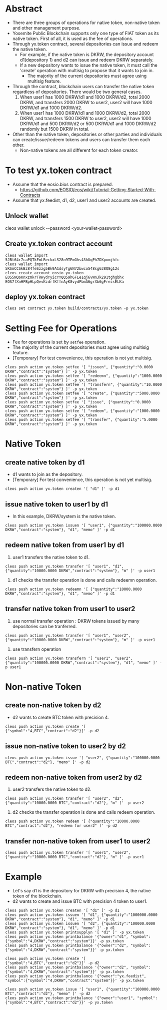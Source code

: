 # Abstract
* There are three groups of operations for native token, non-native token and other management purpose. 
* Yosemite Public Blockchain supports only one type of FIAT token as its native token. First of all, it is used as the fee of operations.
* Through yx.token contract, several depositories can issue and redeem the native token.
  * For example, if the native token is DKRW, the depository account d1(depository 1) and d2 can issue and redeem DKRW separately.
  * If a new depository wants to issue the native token, it must call the 'create' operation with multisig to propose that it wants to join in.
     * The majority of the current depositories must agree using multisig feature.
* Through the contract, blockchain users can transfer the native token regardless of depositories. There would be two general cases.
  1. When user1 has 1000 DKRW/d1 and 1000 DKRW/d2, total 2000 DKRW, and transfers 2000 DKRW to user2, user2 will have 1000 DKRW/d1 and 1000 DKRW/d2.
  1. When user1 has 1000 DKRW/d1 and 1000 DKRW/d2, total 2000 DKRW, and transfers 1500 DKRW to user2, user2 will have 1000 DKRW/d1 and 500 DKRW/d2 or 500 DKRW/d1 and 1000 DKRW/d2 randomly but 1500 DKRW in total.
* Other than the native token, depositories or other parties and individuals can create/issue/redeem tokens and users can transfer them each other.
  * Non-native tokens are all different for each token creator.

# To test yx.token contract
* Assume that the eosio.bios contract is prepared.
   * https://github.com/EOSIO/eos/wiki/Tutorial-Getting-Started-With-Contracts
* Assume that yx.feedist, d1, d2, user1 and user2 accounts are created.

## Unlock wallet
cleos wallet unlock --password \<your-wallet-password\>

## Create yx.token contract account
```
cleos wallet import 5JBt64r7caPQTkFmLReckxLS28n9TEmGhs43hUqPh7DXpomjhfc
cleos wallet import 5KSmCCSkBz84feSzzg5Bk9A1dsyTg6N72bwcoS48sg638Q8g12s
cleos create account eosio yx.token EOS5NQoKnxzmkrTRHydYyicYYQQ59hGFLe1qj6vWnJk291tghgbhx EOS7fXnHFBpHLpQevKzdrfKffnAyK8vydPbmA6grXb6gFrezsELKa
```

## deploy yx.token contract
`cleos set contract yx.token build/contracts/yx.token -p yx.token`

# Setting Fee for Operations
* Fee for operations is set by `setfee` operation.
* The majority of the current depositories must agree using multisig feature.
* [Temporary] For test convenience, this operation is not yet multisig.
```
cleos push action yx.token setfee '[ "issuen", {"quantity":"0.0000 DKRW","contract":"system"} ]' -p yx.token
cleos push action yx.token setfee '[ "redeemn", {"quantity":"1000.0000 DKRW","contract":"system"} ]' -p yx.token
cleos push action yx.token setfee '[ "transfern", {"quantity":"10.0000 DKRW","contract":"system"} ]' -p yx.token
cleos push action yx.token setfee '[ "create", {"quantity":"5000.0000 DKRW","contract":"system"} ]' -p yx.token
cleos push action yx.token setfee '[ "issue", {"quantity":"0.0000 DKRW","contract":"system"} ]' -p yx.token
cleos push action yx.token setfee '[ "redeem", {"quantity":"1000.0000 DKRW","contract":"system"} ]' -p yx.token
cleos push action yx.token setfee '[ "transfer", {"quantity":"5.0000 DKRW","contract":"system"} ]' -p yx.token
```

# Native Token

## create native token by d1
* d1 wants to join as the depository.
* [Temporary] For test convenience, this operation is not yet multisig.
```
cleos push action yx.token createn '[ "d1" ]' -p d1
```

## issue native token to user1 by d1
* In this example, DKRW/system is the native token.
```
cleos push action yx.token issuen '[ "user1", {"quantity":"100000.0000 DKRW","contract":"system"}, "d1", "memo" ]' -p d1
```

## redeem native token from user1 by d1
1. user1 transfers the native token to d1.
```
cleos push action yx.token transfer '[ "user1", "d1", {"quantity":"10000.0000 DKRW","contract":"system"}, "m" ]' -p user1
```
1. d1 checks the transfer operation is done and calls redeemn operation.
```
cleos push action yx.token redeemn '[ {"quantity":"10000.0000 DKRW","contract":"system"}, "d1", "memo" ]' -p d1
```

## transfer native token from user1 to user2
1. use normal transfer operation : DKRW tokens issued by many depositories can be tranferred.
```
cleos push action yx.token transfer '[ "user1", "user2", {"quantity":"10000.0000 DKRW","contract":"system"}, "m" ]' -p user1
```
1. use transfern operation
```
cleos push action yx.token transfern '[ "user1", "user2", {"quantity":"100000.0000 DKRW","contract":"system"}, "d1", "memo" ]' -p user1
```


# Non-native Token

## create non-native token by d2
* d2 wants to create BTC token with precision 4. 
```
cleos push action yx.token create '[ {"symbol":"4,BTC","contract":"d2"}]' -p d2
```

## issue non-native token to user2 by d2
```
cleos push action yx.token issue '[ "user2", {"quantity":"100000.0000 BTC","contract":"d2"}, "memo" ]' -p d2
```

## redeem non-native token from user2 by d2
1. user2 transfers the native token to d2.
```
cleos push action yx.token transfer '[ "user2", "d2", {"quantity":"10000.0000 BTC","contract":"d2"}, "m" ]' -p user2
```
1. d2 checks the transfer operation is done and calls redeem operation.
```
cleos push action yx.token redeem '[ {"quantity":"10000.0000 BTC","contract":"d2"}, "redeem for user2" ]' -p d2
```

## transfer non-native token from user1 to user2
```
cleos push action yx.token transfer '[ "user1", "user2", {"quantity":"10000.0000 BTC","contract":"d2"}, "m" ]' -p user1
```

# Example
* Let's say d1 is the depository for DKRW with precision 4, the native token of the blockchain.
* d2 wants to create and issue BTC with precision 4 token to user1.
```
cleos push action yx.token createn '[ "d1" ]' -p d1
cleos push action yx.token issuen '[ "d1", {"quantity":"1000000.0000 DKRW","contract":"system"}, "d1", "memo" ]' -p d1
cleos push action yx.token issuen '[ "d2", {"quantity":"100000.0000 DKRW","contract":"system"}, "d1", "memo" ]' -p d1
cleos push action yx.token printsupplyn '[ "d1" ]' -p yx.token
cleos push action yx.token printbalance '{"owner":"d1", "symbol":{"symbol":"4,DKRW","contract":"system"}}' -p yx.token
cleos push action yx.token printbalance '{"owner":"d2", "symbol":{"symbol":"4,DKRW","contract":"system"}}' -p yx.token

cleos push action yx.token create '[ {"symbol":"4,BTC","contract":"d2"}]' -p d2
cleos push action yx.token printbalance '{"owner":"d2", "symbol":{"symbol":"4,DKRW","contract":"system"}}' -p yx.token
cleos push action yx.token printbalance '{"owner":"yx.feedist", "symbol":{"symbol":"4,DKRW","contract":"system"}}' -p yx.token

cleos push action yx.token issue '[ "user1", {"quantity":"100000.0000 BTC","contract":"d2"}, "memo" ]' -p d2
cleos push action yx.token printbalance '{"owner":"user1", "symbol":{"symbol":"4,BTC","contract":"d2"}}' -p yx.token
```